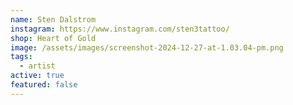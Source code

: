 ```yaml
---
name: Sten Dalstrom
instagram: https://www.instagram.com/sten3tattoo/
shop: Heart of Gold
image: /assets/images/screenshot-2024-12-27-at-1.03.04-pm.png
tags:
  - artist
active: true
featured: false
---
```

